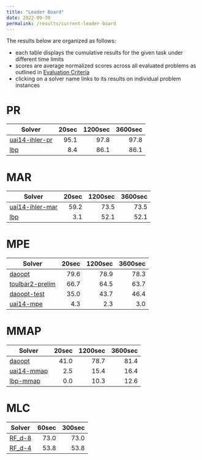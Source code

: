 ```yaml
---
title: "Leader Board"
date: 2022-09-30
permalink: /results/current-leader-board
---
```




The results below are organized as follows:
- each table displays the cumulative results for the given task under different time limits
- scores are average normalized scores across all evaluated problems as outlined in [Evaluation Criteria](https://uaicompetition.github.io/uci-2022/results/evaluation-criteria/)
- clicking on a solver name links to its results on individual problem instances


# PR

|                          Solver                          | 20sec | 1200sec | 3600sec |
| -------------------------------------------------------- | ----: | ------: | ------: |
| [uai14-ihler-pr](solver-scores/uai14-ihler-pr-scores.md) |  95.1 |    97.8 |    97.8 |
| [lbp](solver-scores/lbp-scores.md)                       |   8.4 |    86.1 |    86.1 |

# MAR

|                           Solver                           | 20sec | 1200sec | 3600sec |
| ---------------------------------------------------------- | ----: | ------: | ------: |
| [uai14-ihler-mar](solver-scores/uai14-ihler-mar-scores.md) |  59.2 |    73.5 |    73.5 |
| [lbp](solver-scores/lbp-scores.md)                         |   3.1 |    52.1 |    52.1 |

# MPE

|                           Solver                           | 20sec | 1200sec | 3600sec |
| ---------------------------------------------------------- | ----: | ------: | ------: |
| [daoopt](solver-scores/daoopt-scores.md)                   |  79.6 |    78.9 |    78.3 |
| [toulbar2-prelim](solver-scores/toulbar2-prelim-scores.md) |  66.7 |    64.5 |    63.7 |
| [daoopt-test](solver-scores/daoopt-test-scores.md)         |  35.0 |    43.7 |    46.4 |
| [uai14-mpe](solver-scores/uai14-mpe-scores.md)             |   4.3 |     2.3 |     3.0 |

# MMAP

|                      Solver                      | 20sec | 1200sec | 3600sec |
| ------------------------------------------------ | ----: | ------: | ------: |
| [daoopt](solver-scores/daoopt-scores.md)         |  41.0 |    78.7 |    81.4 |
| [uai14-mmap](solver-scores/uai14-mmap-scores.md) |   2.5 |    15.4 |    16.4 |
| [lbp-mmap](solver-scores/lbp-mmap-scores.md)     |   0.0 |    10.3 |    12.6 |

# MLC

|                  Solver                  | 60sec | 300sec |
| ---------------------------------------- | ----: | -----: |
| [RF_d-8](solver-scores/RF_d-8-scores.md) |  73.0 |   73.0 |
| [RF_d-4](solver-scores/RF_d-4-scores.md) |  53.8 |   53.8 |


